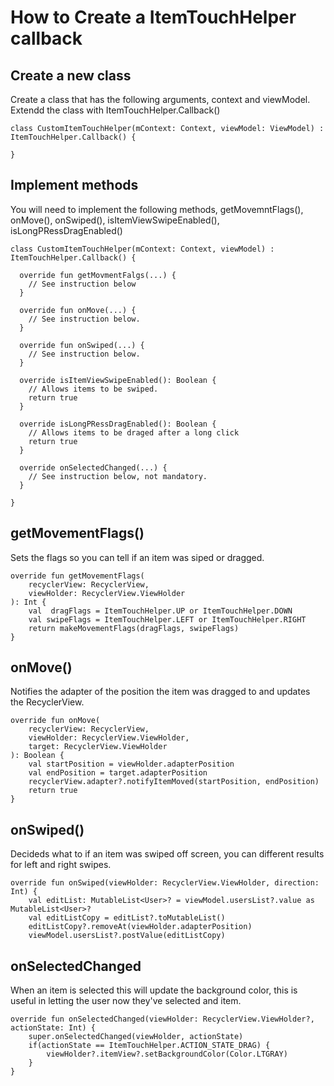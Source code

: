 # How to Create a ItemTouchHelper callback

## Create a new class
Create a class that has the following arguments, context and viewModel. Extendd the class with ItemTouchHelper.Callback()

```
class CustomItemTouchHelper(mContext: Context, viewModel: ViewModel) : ItemTouchHelper.Callback() {

}
```

## Implement methods
You will need to implement the following methods, getMovemntFlags(), onMove(), onSwiped(), isItemViewSwipeEnabled(), isLongPRessDragEnabled()
```
class CustomItemTouchHelper(mContext: Context, viewModel) : ItemTouchHelper.Callback() {

  override fun getMovmentFalgs(...) {
    // See instruction below
  }
  
  override fun onMove(...) {
    // See instruction below. 
  }
  
  override fun onSwiped(...) {
    // See instruction below. 
  }
  
  override isItemViewSwipeEnabled(): Boolean {
    // Allows items to be swiped. 
    return true
  }
  
  override isLongPRessDragEnabled(): Boolean {
    // Allows items to be draged after a long click
    return true
  }
  
  override onSelectedChanged(...) {
    // See instruction below, not mandatory. 
  }

}
```

## getMovementFlags()
Sets the flags so you can tell if an item was siped or dragged. 
```
override fun getMovementFlags(
    recyclerView: RecyclerView,
    viewHolder: RecyclerView.ViewHolder
): Int {
    val  dragFlags = ItemTouchHelper.UP or ItemTouchHelper.DOWN
    val swipeFlags = ItemTouchHelper.LEFT or ItemTouchHelper.RIGHT
    return makeMovementFlags(dragFlags, swipeFlags)
}
```


## onMove()
Notifies the adapter of the position the item was dragged to and updates the RecyclerView. 

```
override fun onMove(
    recyclerView: RecyclerView,
    viewHolder: RecyclerView.ViewHolder,
    target: RecyclerView.ViewHolder
): Boolean {
    val startPosition = viewHolder.adapterPosition
    val endPosition = target.adapterPosition
    recyclerView.adapter?.notifyItemMoved(startPosition, endPosition)
    return true
}

```

## onSwiped()
Decideds what to if an item was swiped off screen, you can different results for left and right swipes. 
```
override fun onSwiped(viewHolder: RecyclerView.ViewHolder, direction: Int) {
    val editList: MutableList<User>? = viewModel.usersList?.value as MutableList<User>?
    val editListCopy = editList?.toMutableList()
    editListCopy?.removeAt(viewHolder.adapterPosition)
    viewModel.usersList?.postValue(editListCopy)
```

## onSelectedChanged
When an item is selected this will update the background color, this is useful in letting the user now they've selected and item. 
```
override fun onSelectedChanged(viewHolder: RecyclerView.ViewHolder?, actionState: Int) {
    super.onSelectedChanged(viewHolder, actionState)
    if(actionState == ItemTouchHelper.ACTION_STATE_DRAG) {
        viewHolder?.itemView?.setBackgroundColor(Color.LTGRAY)
    }
}
```
